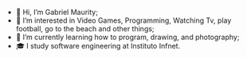 - 👋 Hi, I’m Gabriel Maurity;
- 👀 I’m interested in Video Games, Programming, Watching Tv, play football, go to the beach and other things;
- 🌱 I’m currently learning how to program, drawing, and photography;
- 🎓  I study software engineering at Instituto Infnet.
<!---
GabrielMaurity/GabrielMaurity is a ✨ special ✨ repository because its `README.md` (this file) appears on your GitHub profile.
You can click the Preview link to take a look at your changes.
--->
